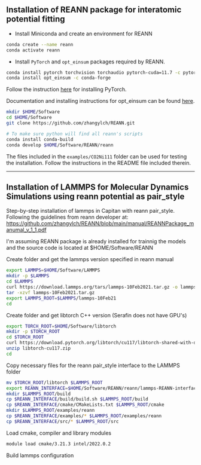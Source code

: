## Installation of REANN package for interatomic potential fitting

- Install Miniconda and create an environment for REANN
```bash
conda create --name reann
conda activate reann
```

- Install `PyTorch` and `opt_einsum` packages required by REANN.
```bash
conda install pytorch torchvision torchaudio pytorch-cuda=11.7 -c pytorch -c nvidia
conda install opt_einsum -c conda-forge
```
Follow the instruction [here](https://pytorch.org/get-started/locally/) for installing PyTorch.

Documentation and installing instructions for opt_einsum can be found [here](https://optimized-einsum.readthedocs.io/en/stable/install.html).



```bash
mkdir $HOME/Software
cd $HOME/Software
git clone https://github.com/zhangylch/REANN.git

# To make sure python will find all reann's scripts
conda install conda-build
conda develop $HOME/Software/REANN/reann
```

The files included in the `examples/CO2Ni111` folder can be used for testing the installation. Follow the instructions in the README file included therein.

---

## Installation of LAMMPS for Molecular Dynamics Simulations using reann potential as pair_style

Step-by-step installation of lammps in Capitan with reann pair_style.
Following the guidelines from reann developer at: https://github.com/zhangylch/REANN/blob/main/manual/REANNPackage_manumal_v_1_1.pdf

I'm assuming REANN package is already installed for trainnig the models and the source code is located at $HOME/Software/REANN

Create folder and get the lammps version specified in reann manual

```bash
export LAMMPS=$HOME/Software/LAMMPS
mkdir -p $LAMMPS
cd $LAMMPS
curl https://download.lammps.org/tars/lammps-10Feb2021.tar.gz -o lammps-10Feb2021.tar.gz
tar -xzvf lammps-10Feb2021.tar.gz
export LAMMPS_ROOT=$LAMMPS/lammps-10Feb21
cd
```


    
Create folder and get libtorch C++ version (Serafin does not have GPU's)

```bash
export TORCH_ROOT=$HOME/Software/libtorch
mkdir -p $TORCH_ROOT
cd $TORCH_ROOT
curl https://download.pytorch.org/libtorch/cu117/libtorch-shared-with-deps-2.0.1%2Bcu117.zip -o libtorch-cu117.zip
unzip libtorch-cu117.zip
cd
```

Copy necessary files for the reann pair_style interface to the LAMMPS folder

```bash
mv $TORCH_ROOT/libtorch $LAMMPS_ROOT
export REANN_INTERFACE=$HOME/Software/REANN/reann/lammps-REANN-interface
mkdir $LAMMPS_ROOT/build
cp $REANN_INTERFACE/build/build.sh $LAMMPS_ROOT/build
cp $REANN_INTERFACE/cmake/CMakeLists.txt $LAMMPS_ROOT/cmake
mkdir $LAMMPS_ROOT/examples/reann
cp $REANN_INTERFACE/examples/* $LAMMPS_ROOT/examples/reann
cp $REANN_INTERFACE/src/* $LAMMPS_ROOT/src
```
    
Load cmake, compiler and library modules

```bash
module load cmake/3.21.3 intel/2022.0.2
```
    
Build lammps configuration